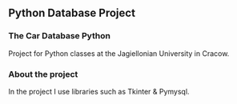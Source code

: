 Python Database Project 
-------------------------------------------------------------------
### The Car Database Python
 Project for Python classes at the Jagiellonian University in Cracow.
 
### About the project
In the project I use libraries such as Tkinter & Pymysql.
